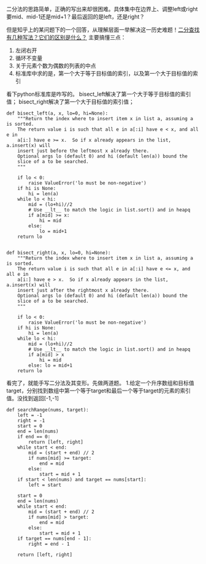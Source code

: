 二分法的思路简单，正确的写出来却很困难。具体集中在边界上、调整left或right要mid、mid-1还是mid+1？最后返回的是left，还是right？

但是知乎上的某问题下的一个回答，从理解层面一举解决这一历史难题！[二分查找有几种写法？它们的区别是什么？](https://www.zhihu.com/question/36132386)
主要搞懂三点：
1. 左闭右开
2. 循环不变量
3. 关于元素个数为偶数的列表的中点
4. 标准库中求的是，第一个大于等于目标值的索引，以及第一个大于目标值的索引

看下python标准库是咋写的。
bisect_left解决了第一个大于等于目标值的索引值；
bisect_right解决了第一个大于目标值的索引值；

    def bisect_left(a, x, lo=0, hi=None):
        """Return the index where to insert item x in list a, assuming a is sorted.
        The return value i is such that all e in a[:i] have e < x, and all e in
        a[i:] have e >= x.  So if x already appears in the list, a.insert(x) will
        insert just before the leftmost x already there.
        Optional args lo (default 0) and hi (default len(a)) bound the
        slice of a to be searched.
        """

        if lo < 0:
            raise ValueError('lo must be non-negative')
        if hi is None:
            hi = len(a)
        while lo < hi:
            mid = (lo+hi)//2
            # Use __lt__ to match the logic in list.sort() and in heapq
            if a[mid] >= x: 
                hi = mid
            else: 
                lo = mid+1
        return lo


    def bisect_right(a, x, lo=0, hi=None):
        """Return the index where to insert item x in list a, assuming a is sorted.
        The return value i is such that all e in a[:i] have e <= x, and all e in
        a[i:] have e > x.  So if x already appears in the list, a.insert(x) will
        insert just after the rightmost x already there.
        Optional args lo (default 0) and hi (default len(a)) bound the
        slice of a to be searched.
        """

        if lo < 0:
            raise ValueError('lo must be non-negative')
        if hi is None:
            hi = len(a)
        while lo < hi:
            mid = (lo+hi)//2
            # Use __lt__ to match the logic in list.sort() and in heapq
            if a[mid] > x
                hi = mid
            else: lo = mid+1
        return lo

看完了，就能手写二分法及其变形。先做两道题。
1.给定一个升序数组和目标值target，分别找到数组中第一个等于target和最后一个等于target的元素的索引值。没找到返回[-1,-1]


    def searchRange(nums, target):
        left = -1
        right = -1
        start = 0
        end = len(nums) 
        if end == 0:
            return [left, right]
        while start < end:
            mid = (start + end) // 2
            if nums[mid] >= target:
                end = mid
            else:
                start = mid + 1
        if start < len(nums) and target == nums[start]:
            left = start
            
        start = 0
        end = len(nums) 
        while start < end:
            mid = (start + end) // 2
            if nums[mid] > target:
                end = mid
            else:
                start = mid + 1
        if target == nums[end - 1]:
            right = end - 1

        return [left, right]